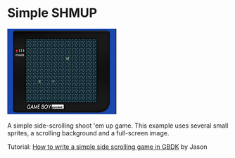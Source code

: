# Simple SHMUP

![](screenshot.png)

A simple side-scrolling shoot 'em up game. This example uses several small
sprites, a scrolling background and a full-screen image.

Tutorial: [How to write a simple side scrolling game in GBDK](https://pastebin.com/F3tHLj68) by Jason
